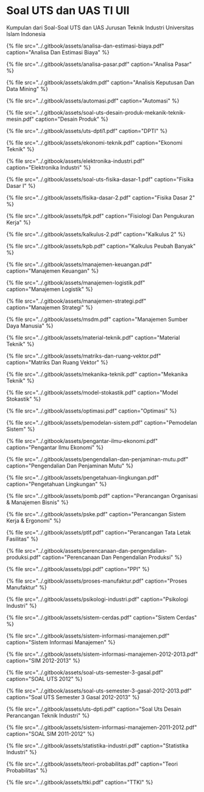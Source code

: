 # Soal UTS dan UAS TI UII

Kumpulan dari Soal-Soal UTS dan UAS Jurusan Teknik Industri Universitas Islam Indonesia



{% file src="../.gitbook/assets/analisa-dan-estimasi-biaya.pdf" caption="Analisa Dan Estimasi Biaya" %}

{% file src="../.gitbook/assets/analisa-pasar.pdf" caption="Analisa Pasar" %}

{% file src="../.gitbook/assets/akdm.pdf" caption="Analisis Keputusan Dan Data Mining" %}

{% file src="../.gitbook/assets/automasi.pdf" caption="Automasi" %}

{% file src="../.gitbook/assets/soal-uts-desain-produk-mekanik-teknik-mesin.pdf" caption="Desain Produk" %}

{% file src="../.gitbook/assets/uts-dpti1.pdf" caption="DPTI" %}

{% file src="../.gitbook/assets/ekonomi-teknik.pdf" caption="Ekonomi Teknik" %}

{% file src="../.gitbook/assets/elektronika-industri.pdf" caption="Elektronika Industri" %}

{% file src="../.gitbook/assets/soal-uts-fisika-dasar-1.pdf" caption="Fisika Dasar I" %}

{% file src="../.gitbook/assets/fisika-dasar-2.pdf" caption="Fisika Dasar 2" %}

{% file src="../.gitbook/assets/fpk.pdf" caption="Fisiologi Dan Pengukuran Kerja" %}

{% file src="../.gitbook/assets/kalkulus-2.pdf" caption="Kalkulus 2" %}

{% file src="../.gitbook/assets/kpb.pdf" caption="Kalkulus Peubah Banyak" %}

{% file src="../.gitbook/assets/manajemen-keuangan.pdf" caption="Manajemen Keuangan" %}

{% file src="../.gitbook/assets/manajemen-logistik.pdf" caption="Manajemen Logistik" %}

{% file src="../.gitbook/assets/manajemen-strategi.pdf" caption="Manajemen Strategi" %}

{% file src="../.gitbook/assets/msdm.pdf" caption="Manajemen Sumber Daya Manusia" %}

{% file src="../.gitbook/assets/material-teknik.pdf" caption="Material Teknik" %}

{% file src="../.gitbook/assets/matriks-dan-ruang-vektor.pdf" caption="Matriks Dan Ruang Vektor" %}

{% file src="../.gitbook/assets/mekanika-teknik.pdf" caption="Mekanika Teknik" %}

{% file src="../.gitbook/assets/model-stokastik.pdf" caption="Model Stokastik" %}

{% file src="../.gitbook/assets/optimasi.pdf" caption="Optimasi" %}

{% file src="../.gitbook/assets/pemodelan-sistem.pdf" caption="Pemodelan Sistem" %}

{% file src="../.gitbook/assets/pengantar-ilmu-ekonomi.pdf" caption="Pengantar Ilmu Ekonomi" %}

{% file src="../.gitbook/assets/pengendalian-dan-penjaminan-mutu.pdf" caption="Pengendalian Dan Penjaminan Mutu" %}

{% file src="../.gitbook/assets/pengetahuan-lingkungan.pdf" caption="Pengetahuan Lingkungan" %}

{% file src="../.gitbook/assets/pomb.pdf" caption="Perancangan Organisasi & Manajemen Bisnis" %}

{% file src="../.gitbook/assets/pske.pdf" caption="Perancangan Sistem Kerja & Ergonomi" %}

{% file src="../.gitbook/assets/ptlf.pdf" caption="Perancangan Tata Letak Fasilitas" %}

{% file src="../.gitbook/assets/perencanaan-dan-pengendalian-produksi.pdf" caption="Perencanaan Dan Pengendalian Produksi" %}

{% file src="../.gitbook/assets/ppi.pdf" caption="PPI" %}

{% file src="../.gitbook/assets/proses-manufaktur.pdf" caption="Proses Manufaktur" %}

{% file src="../.gitbook/assets/psikologi-industri.pdf" caption="Psikologi Industri" %}

{% file src="../.gitbook/assets/sistem-cerdas.pdf" caption="Sistem Cerdas" %}

{% file src="../.gitbook/assets/sistem-informasi-manajemen.pdf" caption="Sistem Informasi Manajemen" %}

{% file src="../.gitbook/assets/sistem-informasi-manajemen-2012-2013.pdf" caption="SIM 2012-2013" %}

{% file src="../.gitbook/assets/soal-uts-semester-3-gasal.pdf" caption="SOAL UTS 2012" %}

{% file src="../.gitbook/assets/soal-uts-semester-3-gasal-2012-2013.pdf" caption="Soal UTS Semester 3 Gasal 2012-2013" %}

{% file src="../.gitbook/assets/uts-dpti.pdf" caption="Soal Uts Desain Perancangan Teknik Industri" %}

{% file src="../.gitbook/assets/sistem-informasi-manajemen-2011-2012.pdf" caption="SOAL SIM 2011-2012" %}

{% file src="../.gitbook/assets/statistika-industri.pdf" caption="Statistika Industri" %}

{% file src="../.gitbook/assets/teori-probabilitas.pdf" caption="Teori Probabilitas" %}

{% file src="../.gitbook/assets/ttki.pdf" caption="TTKI" %}

